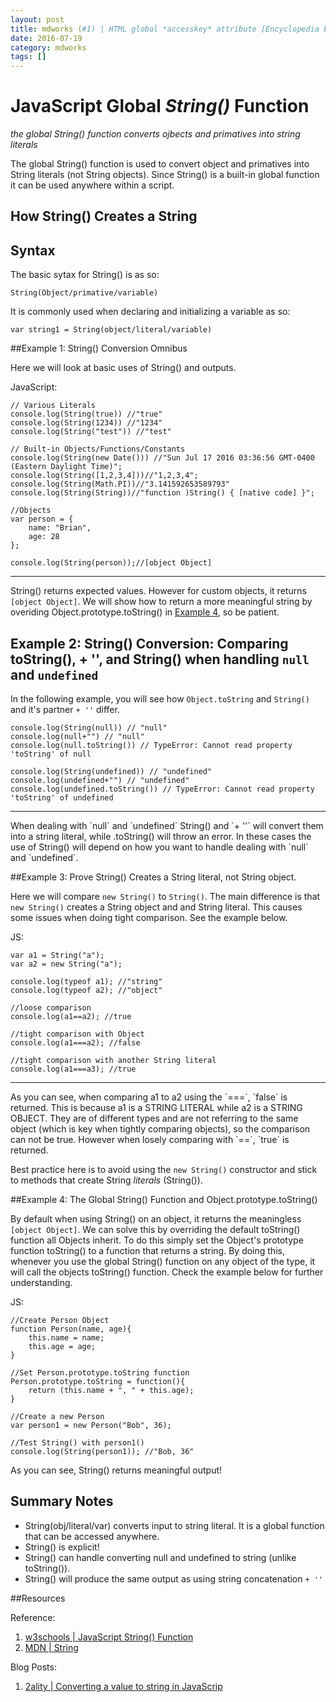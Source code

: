 ```yaml
---
layout: post
title: mdworks (#1) | HTML global *accesskey* attribute [Encyclopedia Entry]
date: 2016-07-19
category: mdworks
tags: []
---
```


# JavaScript Global *String()* Function

*the global String() function converts ojbects and primatives into string literals*

The global String() function is used to convert object and primatives into String literals (not String objects). Since String() is a built-in global function it can be used anywhere within a script. 

## How String() Creates a String

## Syntax

The basic sytax for String() is as so: 

```
String(Object/primative/variable)
```

It is commonly used when declaring and initializing a variable as so: 

```
var string1 = String(object/literal/variable)
```

##Example 1: String() Conversion Omnibus

Here we will look at basic uses of String() and outputs.

JavaScript:

```
// Various Literals
console.log(String(true)) //"true"
console.log(String(1234)) //"1234"
console.log(String("test")) //"test"

// Built-in Objects/Functions/Constants
console.log(String(new Date())) //"Sun Jul 17 2016 03:36:56 GMT-0400 (Eastern Daylight Time)";
console.log(String([1,2,3,4]))//"1,2,3,4";
console.log(String(Math.PI))//"3.141592653589793"
console.log(String(String))//"function )String() { [native code] }";

//Objects
var person = {
	name: "Brian",
	age: 28
};

console.log(String(person));//[object Object] 
```
<hr>

String() returns expected values. However for custom objects, it returns `[object Object]`. We will show how to return a more meaningful string by overiding Object.prototype.toString() in [Example 4](#Example4), so be patient. 

## Example 2: String() Conversion: Comparing toString(), + '', and String() when handling `null` and `undefined`

In the following example, you will see how `Object.toString` and `String()` and it's partner  `+ ''` differ.

```
console.log(String(null)) // "null"
console.log(null+"") // "null"
console.log(null.toString()) // TypeError: Cannot read property 'toString' of null

console.log(String(undefined)) // "undefined"
console.log(undefined+"") // "undefined"
console.log(undefined.toString()) // TypeError: Cannot read property 'toString' of undefined
```
<hr>
When dealing with `null` and `undefined` String() and `+ ''` 
will convert them into a string literal, while .toString() will throw an error. In these cases the use of String() will depend on how you want to handle dealing with `null` and `undefined`.

##Example 3: Prove String() Creates a String literal, not String object.

Here we will compare `new String()` to `String()`. The main difference is that `new String()` creates a String object and and String literal. This causes some issues when doing tight comparison. See the example below.

JS:

```
var a1 = String("a");
var a2 = new String("a");

console.log(typeof a1); //"string"
console.log(typeof a2); //"object"

//loose comparison
console.log(a1==a2); //true

//tight comparison with Object
console.log(a1===a2); //false

//tight comparison with another String literal
console.log(a1===a3); //true 
```
<hr>
As you can see, when comparing a1 to a2 using the `===`, `false` is returned. This is because a1 is a STRING LITERAL while a2 is a STRING OBJECT. They are of different types and are not referring to the same object (which is key when tightly comparing objects), so the comparison can not be true. However when losely comparing with `==`, `true` is returned. 

Best practice here is to avoid using the `new String()` constructor and stick to methods that create String *literals* (String()).


<a id="Example4"></a>
##Example 4: The Global String() Function and Object.prototype.toString()

By default when using String() on an object, it returns the meaningless  `[object Object]`. We can solve this by overriding the default toString() function all Objects inherit. To do this simply set the Object's prototype function toString() to a function that returns a string. By doing this, whenever you use the global String() function on any object of the type, it will call the objects toString() function. Check the example below for further understanding.

JS:

```
//Create Person Object
function Person(name, age){
	this.name = name;
	this.age = age;
}

//Set Person.prototype.toString function
Person.prototype.toString = function(){
	return (this.name + ", " + this.age);
}

//Create a new Person
var person1 = new Person("Bob", 36);

//Test String() with person1()
console.log(String(person1)); //"Bob, 36"
```

As you can see, String() returns meaningful output! 

## Summary Notes


- String(obj/literal/var) converts input to string literal. It is a global function that can be accessed anywhere.
- String() is explicit!
- String() can handle converting null and undefined to string (unlike toString()).
- String() will produce the same output as using string concatenation `+ ''`

##Resources

Reference: 

1. [w3schools | JavaScript String() Function](http://www.w3schools.com/jsref/jsref_string.asp)
2.  [MDN | String](https://developer.mozilla.org/en-US/docs/Web/JavaScript/Reference/Global_Objects/String)

Blog Posts:

1. [2ality | Converting a value to string in JavaScrip](http://www.2ality.com/2012/03/converting-to-string.html)
